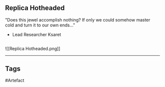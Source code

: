## Replica Hotheaded
"Does this jewel accomplish nothing? If only we could somehow
master cold and turn it to our own ends..."
- Lead Researcher Ksaret
## 
![[Replica Hotheaded.png]]

---
## Tags
#Artefact
